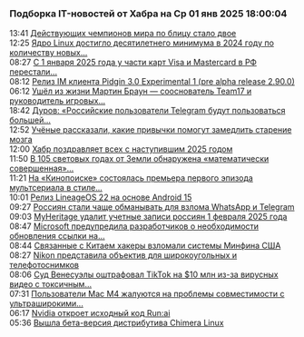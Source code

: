 <h3>Подборка IT-новостей от Хабра на Ср 01 янв 2025 18:00:04</h3>
<div class="rssn table">
  <span class="smaller gray hspace">13:41</span>
  <a class="nodecor" href="https://habr.com/ru/news/871162/?utm_source=habrahabr&utm_medium=rss&utm_campaign=871162">Действующих чемпионов мира по блицу стало двое</a>
</div>
<div class="rssn table">
  <span class="smaller gray hspace">12:25</span>
  <a class="nodecor" href="https://habr.com/ru/news/871158/?utm_source=habrahabr&utm_medium=rss&utm_campaign=871158">Ядро Linux достигло десятилетнего минимума в 2024 году по количеству новых...</a>
</div>
<div class="rssn table">
  <span class="smaller gray hspace">08:27</span>
  <a class="nodecor" href="https://habr.com/ru/news/871150/?utm_source=habrahabr&utm_medium=rss&utm_campaign=871150">С 1 января 2025 года у части карт Visa и Mastercard в РФ перестали...</a>
</div>
<div class="rssn table">
  <span class="smaller gray hspace">08:12</span>
  <a class="nodecor" href="https://habr.com/ru/news/871146/?utm_source=habrahabr&utm_medium=rss&utm_campaign=871146">Релиз IM клиента Pidgin 3.0 Experimental 1 (pre alpha release 2.90.0)</a>
</div>
<div class="rssn table">
  <span class="smaller gray hspace">06:12</span>
  <a class="nodecor" href="https://habr.com/ru/news/871138/?utm_source=habrahabr&utm_medium=rss&utm_campaign=871138">Ушёл из жизни Мартин Браун — сооснователь Team17 и руководитель игровых...</a>
</div>
<div class="rssn table">
  <span class="smaller gray hspace">18:42</span>
  <a class="nodecor" href="https://habr.com/ru/news/871120/?utm_source=habrahabr&utm_medium=rss&utm_campaign=871120">Дуров: «Российские пользователи Telegram будут пользоваться большей...</a>
</div>
<div class="rssn table">
  <span class="smaller gray hspace">12:52</span>
  <a class="nodecor" href="https://habr.com/ru/news/871084/?utm_source=habrahabr&utm_medium=rss&utm_campaign=871084">Учёные рассказали, какие привычки помогут замедлить старение мозга</a>
</div>
<div class="rssn table">
  <span class="smaller gray hspace">12:00</span>
  <a class="nodecor" href="https://habr.com/ru/news/870964/?utm_source=habrahabr&utm_medium=rss&utm_campaign=870964">Хабр поздравляет всех с наступившим 2025 годом</a>
</div>
<div class="rssn table">
  <span class="smaller gray hspace">11:50</span>
  <a class="nodecor" href="https://habr.com/ru/news/871080/?utm_source=habrahabr&utm_medium=rss&utm_campaign=871080">В 105 световых годах от Земли обнаружена «математически совершенная»...</a>
</div>
<div class="rssn table">
  <span class="smaller gray hspace">11:21</span>
  <a class="nodecor" href="https://habr.com/ru/news/871076/?utm_source=habrahabr&utm_medium=rss&utm_campaign=871076">На «Кинопоиске» состоялась премьера первого эпизода мультсериала в стиле...</a>
</div>
<div class="rssn table">
  <span class="smaller gray hspace">10:01</span>
  <a class="nodecor" href="https://habr.com/ru/news/871066/?utm_source=habrahabr&utm_medium=rss&utm_campaign=871066">Релиз LineageOS 22 на основе Android 15</a>
</div>
<div class="rssn table">
  <span class="smaller gray hspace">09:27</span>
  <a class="nodecor" href="https://habr.com/ru/news/871062/?utm_source=habrahabr&utm_medium=rss&utm_campaign=871062">Россиян стали чаще обманывать для взлома WhatsApp и Telegram</a>
</div>
<div class="rssn table">
  <span class="smaller gray hspace">09:03</span>
  <a class="nodecor" href="https://habr.com/ru/news/871058/?utm_source=habrahabr&utm_medium=rss&utm_campaign=871058">MyHeritage удалит учетные записи россиян 1 февраля 2025 года</a>
</div>
<div class="rssn table">
  <span class="smaller gray hspace">08:47</span>
  <a class="nodecor" href="https://habr.com/ru/news/871052/?utm_source=habrahabr&utm_medium=rss&utm_campaign=871052">Microsoft предупредила разработчиков о необходимости обновления ссылки на...</a>
</div>
<div class="rssn table">
  <span class="smaller gray hspace">08:44</span>
  <a class="nodecor" href="https://habr.com/ru/news/871054/?utm_source=habrahabr&utm_medium=rss&utm_campaign=871054">Связанные с Китаем хакеры взломали системы Минфина США</a>
</div>
<div class="rssn table">
  <span class="smaller gray hspace">08:27</span>
  <a class="nodecor" href="https://habr.com/ru/news/871050/?utm_source=habrahabr&utm_medium=rss&utm_campaign=871050">Nikon представила объектив для широкоугольных и телефотоснимков</a>
</div>
<div class="rssn table">
  <span class="smaller gray hspace">08:06</span>
  <a class="nodecor" href="https://habr.com/ru/news/871046/?utm_source=habrahabr&utm_medium=rss&utm_campaign=871046">Суд Венесуэлы оштрафовал TikTok на $10 млн из-за вирусных видео с токсичным...</a>
</div>
<div class="rssn table">
  <span class="smaller gray hspace">07:31</span>
  <a class="nodecor" href="https://habr.com/ru/news/871042/?utm_source=habrahabr&utm_medium=rss&utm_campaign=871042">Пользователи Mac M4 жалуются на проблемы совместимости с ультраширокими...</a>
</div>
<div class="rssn table">
  <span class="smaller gray hspace">06:17</span>
  <a class="nodecor" href="https://habr.com/ru/news/871032/?utm_source=habrahabr&utm_medium=rss&utm_campaign=871032">Nvidia откроет исходный код Run:ai</a>
</div>
<div class="rssn table">
  <span class="smaller gray hspace">05:36</span>
  <a class="nodecor" href="https://habr.com/ru/news/871026/?utm_source=habrahabr&utm_medium=rss&utm_campaign=871026">Вышла бета-версия дистрибутива Chimera Linux</a>
</div>